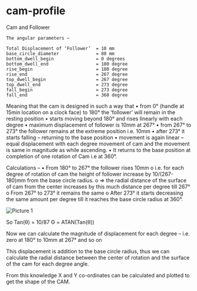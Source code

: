 # cam-profile


Cam and Follower

```
The angular parameters – 

Total Displacement of ‘Follower’  = 10 mm
base_circle_diameter              = 80 mm
bottom_dwell_begin                = 0 degrees
bottom_dwell_end                  = 180 degree
rise_begin                        = 180 degree
rise_end                          = 267 degree
top_dwell_begin                   = 267 degree
top_dwell_end                     = 273 degree
fall_begin                        = 273 degree
fall_end                          = 360 degree
```

Meaning that the cam is designed in such a way that 
•	from 0° (handle at 15min location on a clock face) to 180° the ‘follower’ will remain in the resting position
•	starts moving beyond 180° and rises linearly with each degree
•	maximum displacement of follower is 10mm at 267°
•	from 267° to 273° the follower remains at the extreme position i.e. 10mm
•	after 273° it starts falling – returning to the base position
•	movement is again linear – equal displacement with each degree movement of cam and the movement is same in magnitude as while ascending.
•	It returns to the base position at completion of one rotation of Cam i.e at 360°.

Calculations – 
•	From 180° to 267° the follower rises 10mm
o	i.e. for each degree of rotation of cam the height of follower increase by 10/(267-180)mm from the base circle radius.
o	=> the radial distance of the surface of cam from the center increases by this much distance per degree till 267°
o	From 267° to 273° it remains the same
o	After 273° it starts decreasing the same amount per degree till it reaches the base circle radius at 360°.

![Picture 1](https://user-images.githubusercontent.com/44144990/224312239-f2b528eb-9a20-4928-99cf-5da63b286593.png)

So 	Tan(θ) = 10/87
	Θ	= ATAN(Tan(θ))

Now we can calculate the magnitude of displacement for each degree – i.e. zero at 180° to 10mm at 267° and so on

This displacement is addition to the base circle radius, thus we can calculate the radial distance between the center of rotation and the surface of the cam for each degree angle.

From this knowledge X and Y co-ordinates can be calculated and plotted to get the shape of the CAM.
